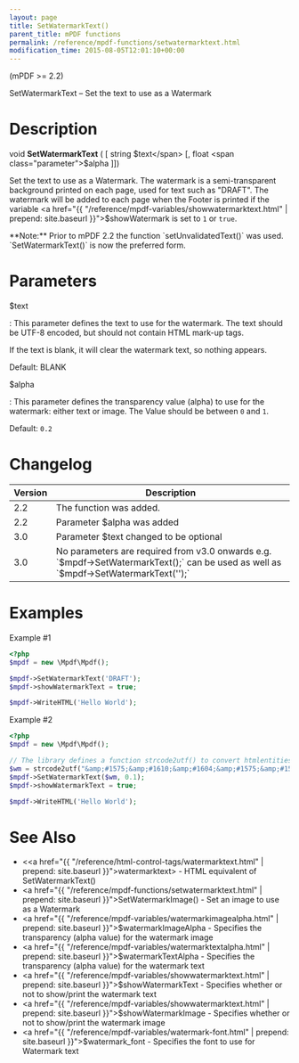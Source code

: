 ```yaml
---
layout: page
title: SetWatermarkText()
parent_title: mPDF functions
permalink: /reference/mpdf-functions/setwatermarktext.html
modification_time: 2015-08-05T12:01:10+00:00
---
```


(mPDF >= 2.2)

SetWatermarkText – Set the text to use as a Watermark

# Description

void **SetWatermarkText** ( [ string <span class="parameter">$text</span> [, float <span class="parameter">$alpha</span> ]])

Set the text to use as a Watermark. The watermark is a semi-transparent background printed on each page, used for text
such as "DRAFT". The watermark will be added to each page when the Footer is printed if the variable
<a href="{{ "/reference/mpdf-variables/showwatermarktext.html" | prepend: site.baseurl }}">$showWatermark</a> is set
to `1` or `true`. 

<div class="alert alert-info" role="alert" markdown="1">
  **Note:** Prior to mPDF 2.2 the function `setUnvalidatedText()`
  was used. `SetWatermarkText()` is now the preferred form.
</div>

# Parameters

<span class="parameter">$text</span>

: This parameter defines the text to use for the watermark. The text should be UTF-8 encoded, but should not contain HTML
  mark-up tags. 
  
  If the text is blank, it will clear the watermark text, so nothing appears.
  
  Default: <span class="smallblock">BLANK</span>

  
<span class="parameter">$alpha</span>

: This parameter defines the transparency value (alpha) to use for the watermark: either text or image. The Value should
  be between `0` and `1`.

  Default: `0.2`

# Changelog

<table class="table">
<thead>
<tr>
  <th>Version</th>
  <th>Description</th>
</tr>
</thead>
<tbody>
<tr>
  <td>2.2</td>
  <td>The function was added.</td>
</tr>
<tr>
  <td>2.2</td>
  <td>Parameter <span class="parameter">$alpha</span> was added</td>
</tr>
<tr>
  <td>3.0</td>
  <td>Parameter <span class="parameter">$text</span> changed to be optional</td>
</tr>
<tr>
  <td>3.0</td>
  <td markdown="1">
  No parameters are required from v3.0 onwards     
  e.g. `$mpdf->SetWatermarkText();` can be used   
  as well as `$mpdf->SetWatermarkText('');`
  </td>
</tr>
</tbody>
</table>

# Examples

Example #1

```php
<?php
$mpdf = new \Mpdf\Mpdf();

$mpdf->SetWatermarkText('DRAFT');
$mpdf->showWatermarkText = true;

$mpdf->WriteHTML('Hello World');
```

Example #2

```php
<?php
$mpdf = new \Mpdf\Mpdf();

// The library defines a function strcode2utf() to convert htmlentities to UTF-8 encoded text
$wm = strcode2utf("&amp;#1575;&amp;#1610;&amp;#1604;&amp;#1575;&amp;#1578; &amp;#1601;&amp;#1610;&amp;#1605;&amp;#1575; &amp;#1575;&amp;#1610;&amp;#1604;&amp;#1575;&amp;#1578; &amp;#1601;&amp;#1610;&amp;#1605;&amp;#1575;");
$mpdf->SetWatermarkText($wm, 0.1);
$mpdf->showWatermarkText = true;

$mpdf->WriteHTML('Hello World');

```

# See Also

- &lt;<a href="{{ "/reference/html-control-tags/watermarktext.html" | prepend: site.baseurl }}">watermarktext</a>&gt; - HTML equivalent of SetWatermarkText()
- <a href="{{ "/reference/mpdf-functions/setwatermarktext.html" | prepend: site.baseurl }}">SetWatermarkImage()</a> - Set an image to use as a Watermark
- <a href="{{ "/reference/mpdf-variables/watermarkimagealpha.html" | prepend: site.baseurl }}">$watermarkImageAlpha</a> - Specifies the transparency (alpha value) for the watermark image
- <a href="{{ "/reference/mpdf-variables/watermarktextalpha.html" | prepend: site.baseurl }}">$watermarkTextAlpha</a> - Specifies the transparency (alpha value) for the watermark text
- <a href="{{ "/reference/mpdf-variables/showwatermarktext.html" | prepend: site.baseurl }}">$showWatermarkText</a> - Specifies whether or not to show/print the watermark text
- <a href="{{ "/reference/mpdf-variables/showwatermarktext.html" | prepend: site.baseurl }}">$showWatermarkImage</a> - Specifies whether or not to show/print the watermark image
- <a href="{{ "/reference/mpdf-variables/watermark-font.html" | prepend: site.baseurl }}">$watermark_font</a> - Specifies the font to use for Watermark text
